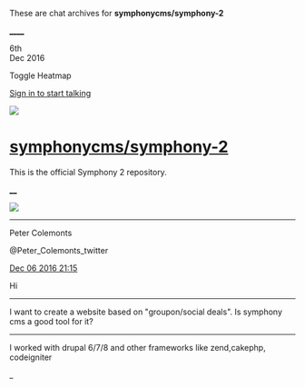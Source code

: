 These are chat archives for **symphonycms/symphony-2**

[__](/symphonycms/symphony-2/archives/2016/12/07)[__](/symphonycms/symphony-2/archives/2016/12/05)

6th  
Dec 2016

Toggle Heatmap

[Sign in to start talking](/login?action=login&button=archive-login)

![](https://avatars-02.gitter.im/group/iv/3/57542c45c43b8c601977197e?s=48)

#  [symphonycms/symphony-2](/symphonycms/symphony-2)

This is the official Symphony 2 repository.

[ __](/orgs/symphonycms/rooms "More symphonycms rooms")

![](https://pbs.twimg.com/profile_images/459054846658621440/8XGmbBaL_bigger.jpeg)

____

Peter Colemonts

@Peter_Colemonts_twitter

[Dec 06 2016
21:15](https://gitter.im/symphonycms/symphony-2?at=58472a6d1eb3d6486965e128)

Hi

____

I want to create a website based on  "groupon/social deals". Is symphony cms a
good tool for it?

____

I worked with drupal 6/7/8 and other frameworks like zend,cakephp, codeigniter

_

